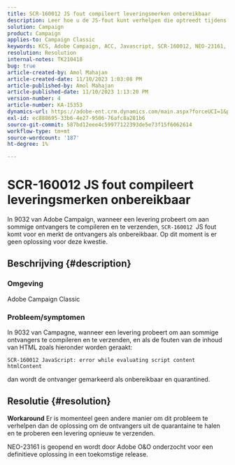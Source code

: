 ```yaml
---
title: SCR-160012 JS fout compileert leveringsmerken onbereikbaar
description: Leer hoe u de JS-fout kunt verhelpen die optreedt tijdens het compileren van de levering voor ontvangers in Adobe Campaign Classic. Op dit moment is er geen tijdelijke oplossing beschikbaar voor dit probleem.
solution: Campaign
product: Campaign
applies-to: Campaign Classic
keywords: KCS, Adobe Campaign, ACC, Javascript, SCR-160012, NEO-23161, Adobe Campaign Classic, fout, het compileren levering voor ontvangers, duidelijk ontvankelijk onbereikbaar
resolution: Resolution
internal-notes: TK210418
bug: true
article-created-by: Amol Mahajan
article-created-date: 11/10/2023 1:03:08 PM
article-published-by: Amol Mahajan
article-published-date: 11/10/2023 1:13:20 PM
version-number: 4
article-number: KA-15353
dynamics-url: https://adobe-ent.crm.dynamics.com/main.aspx?forceUCI=1&pagetype=entityrecord&etn=knowledgearticle&id=df5c777b-c97f-ee11-8179-6045bd006b25
exl-id: ec888695-33b6-4e27-9506-76afc8a281b6
source-git-commit: 587bd12eee4c59977122393de5e73f15f6062614
workflow-type: tm+mt
source-wordcount: '187'
ht-degree: 1%

---
```


# SCR-160012 JS fout compileert leveringsmerken onbereikbaar


In 9032 van Adobe Campaign, wanneer een levering probeert om aan sommige ontvangers te compileren en te verzenden, `SCR-160012 `JS fout komt voor en merkt de ontvangers als onbereikbaar. Op dit moment is er geen oplossing voor deze kwestie.

## Beschrijving {#description}


### <b>Omgeving</b>

Adobe Campaign Classic



### <b>Probleem/symptomen</b>

In 9032 van Campagne, wanneer een levering probeert om aan sommige ontvangers te compileren en te verzenden, en als de fouten van de inhoud van HTML zoals hieronder worden geraakt:


```
SCR-160012 JavaScript: error while evaluating script content htmlContent
```


dan wordt de ontvanger gemarkeerd als onbereikbaar en quarantined.


## Resolutie {#resolution}

<b>Workaround</b>
Er is momenteel geen andere manier om dit probleem te verhelpen dan de oplossing om de ontvangers uit de quarantaine te halen en te proberen een levering opnieuw te verzenden.

NEO-23161 is geopend en wordt door Adobe O&amp;O onderzocht voor een definitieve oplossing in een toekomstige release.
